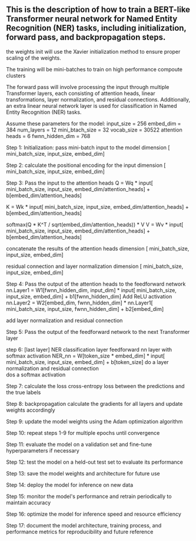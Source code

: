 ## This is the description of how to train a BERT-like Transformer neural network for Named Entity Recognition (NER) tasks, including initialization, forward pass, and backpropagation steps.

the weights init will use the Xavier initialization method to ensure proper scaling of the weights.

The training will be mini-batches to train on high performance compoute clusters

The forward pass will involve processing the input through multiple Transformer layers, each consisting of attention heads, linear transformations, layer normalization, and residual connections. Additionally, an extra linear neural network layer is used for classification in Named Entity Recognition (NER) tasks.

Assume these parameters for the model:
input_size = 256
embed_dim = 384
num_layers = 12
mini_btach_size = 32
vocab_size = 30522
attention heads = 6
fwnn_hidden_dim = 768

Step 1: Initialization:
pass mini-batch input to the model
dimension [ mini_batch_size, input_size, embed_dim]

Step 2:
calculate the positional encoding for the input
dimension [ mini_batch_size, input_size, embed_dim]

Step 3:
Pass the input to the attention heads
Q = Wq * input[ mini_batch_size, input_size, embed_dim/attention_heads]
    + b[embed_dim/attention_heads] 

K = Wk * input[ mini_batch_size, input_size, embed_dim/attention_heads]
    + b[embed_dim/attention_heads]

softmax(Q * K^T / sqrt(embed_dim/attention_heads)) * V
V = Wv * input[ mini_batch_size, input_size, embed_dim/attention_heads]
    + b[embed_dim/attention_heads]    

concatenate the results of the attention heads
dimension [ mini_batch_size, input_size, embed_dim]

residual connection and layer normalization
dimension [ mini_batch_size, input_size, embed_dim]

Step 4:
Pass the output of the attention heads to the feedforward network
nn.Layer1 = W1[fwnn_hidden_dim, input_dim] * input[ mini_batch_size, input_size, embed_dim]
    + b1[fwnn_hidden_dim]
Add ReLU activation
nn.Layer2 = W2[embed_dim, fwnn_hidden_dim] * nn.Layer1[ mini_batch_size, input_size, fwnn_hidden_dim]
    + b2[embed_dim]

add layer normalization and residual connection

Step 5:
Pass the output of the feedforward network to the next Transformer layer


step 6: [last layer]
NER classification layer
feedforward nn layer with softmax activation
NER_nn = W[token_size * embed_dim] * input[ mini_batch_size, input_size, embed_dim]
    + b[token_size]
do a layer normalization and residual connection    
dos a softmax activation    

Step 7:
calculate the loss
cross-entropy loss between the predictions and the true labels

Step 8:
backpropagation
calculate the gradients for all layers and update weights accordingly

Step 9:
update the model weights using the Adam optimization algorithm

Step 10:
repeat steps 1-9 for multiple epochs until convergence

Step 11:
evaluate the model on a validation set and fine-tune hyperparameters if necessary

Step 12:
test the model on a held-out test set to evaluate its performance

Step 13:
save the model weights and architecture for future use

Step 14:
deploy the model for inference on new data

Step 15:
monitor the model's performance and retrain periodically to maintain accuracy

Step 16:
optimize the model for inference speed and resource efficiency

Step 17:
document the model architecture, training process, and performance metrics for reproducibility and future reference

